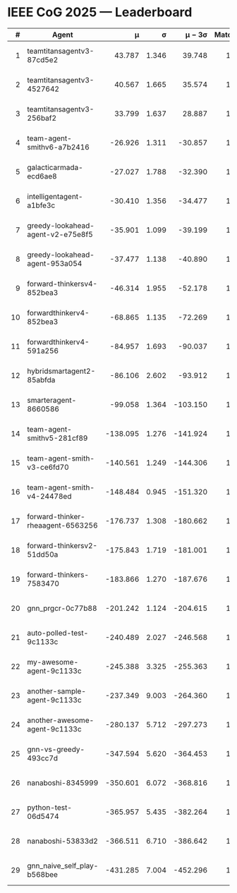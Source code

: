 # IEEE CoG 2025 — Leaderboard

| # | Agent | μ | σ | μ − 3σ | Matches | Updated |
|---:|---|---:|---:|---:|---:|---|
| 1 | teamtitansagentv3-87cd5e2 | 43.787 | 1.346 | 39.748 | 1552 | 2025-08-18 00:23 |
| 2 | teamtitansagentv3-4527642 | 40.567 | 1.665 | 35.574 | 1720 | 2025-08-18 00:23 |
| 3 | teamtitansagentv3-256baf2 | 33.799 | 1.637 | 28.887 | 1692 | 2025-08-18 00:23 |
| 4 | team-agent-smithv6-a7b2416 | -26.926 | 1.311 | -30.857 | 1480 | 2025-08-18 00:23 |
| 5 | galacticarmada-ecd6ae8 | -27.027 | 1.788 | -32.390 | 1860 | 2025-08-18 00:23 |
| 6 | intelligentagent-a1bfe3c | -30.410 | 1.356 | -34.477 | 1263 | 2025-08-18 00:23 |
| 7 | greedy-lookahead-agent-v2-e75e8f5 | -35.901 | 1.099 | -39.199 | 1840 | 2025-08-18 00:23 |
| 8 | greedy-lookahead-agent-953a054 | -37.477 | 1.138 | -40.890 | 1640 | 2025-08-18 00:23 |
| 9 | forward-thinkersv4-852bea3 | -46.314 | 1.955 | -52.178 | 1204 | 2025-08-18 00:23 |
| 10 | forwardthinkerv4-852bea3 | -68.865 | 1.135 | -72.269 | 1188 | 2025-08-18 00:23 |
| 11 | forwardthinkerv4-591a256 | -84.957 | 1.693 | -90.037 | 1450 | 2025-08-18 00:23 |
| 12 | hybridsmartagent2-85abfda | -86.106 | 2.602 | -93.912 | 1588 | 2025-08-18 00:23 |
| 13 | smarteragent-8660586 | -99.058 | 1.364 | -103.150 | 1387 | 2025-08-18 00:23 |
| 14 | team-agent-smithv5-281cf89 | -138.095 | 1.276 | -141.924 | 1760 | 2025-08-18 00:23 |
| 15 | team-agent-smith-v3-ce6fd70 | -140.561 | 1.249 | -144.306 | 1760 | 2025-08-18 00:23 |
| 16 | team-agent-smith-v4-24478ed | -148.484 | 0.945 | -151.320 | 1640 | 2025-08-18 00:23 |
| 17 | forward-thinker-rheaagent-6563256 | -176.737 | 1.308 | -180.662 | 1636 | 2025-08-18 00:23 |
| 18 | forward-thinkersv2-51dd50a | -175.843 | 1.719 | -181.001 | 1456 | 2025-08-18 00:23 |
| 19 | forward-thinkers-7583470 | -183.866 | 1.270 | -187.676 | 1300 | 2025-08-18 00:23 |
| 20 | gnn_prgcr-0c77b88 | -201.242 | 1.124 | -204.615 | 1480 | 2025-08-18 00:23 |
| 21 | auto-polled-test-9c1133c | -240.489 | 2.027 | -246.568 | 1320 | 2025-08-18 00:23 |
| 22 | my-awesome-agent-9c1133c | -245.388 | 3.325 | -255.363 | 1960 | 2025-08-18 00:23 |
| 23 | another-sample-agent-9c1133c | -237.349 | 9.003 | -264.360 | 1540 | 2025-08-18 00:23 |
| 24 | another-awesome-agent-9c1133c | -280.137 | 5.712 | -297.273 | 1540 | 2025-08-18 00:23 |
| 25 | gnn-vs-greedy-493cc7d | -347.594 | 5.620 | -364.453 | 1440 | 2025-08-18 00:23 |
| 26 | nanaboshi-8345999 | -350.601 | 6.072 | -368.816 | 1560 | 2025-08-18 00:23 |
| 27 | python-test-06d5474 | -365.957 | 5.435 | -382.264 | 1280 | 2025-08-18 00:23 |
| 28 | nanaboshi-53833d2 | -366.511 | 6.710 | -386.642 | 1340 | 2025-08-18 00:23 |
| 29 | gnn_naive_self_play-b568bee | -431.285 | 7.004 | -452.296 | 1440 | 2025-08-18 00:23 |
